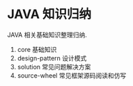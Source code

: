 # JAVA 知识归纳

JAVA 相关基础知识整理归纳.
1. core 基础知识
2. design-pattern 设计模式
3. solution 常见问题解决方案
4. source-wheel 常见框架源码阅读和仿写


